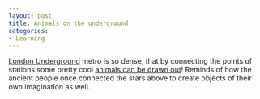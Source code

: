 ```yaml
---
layout: post
title: Animals on the underground
categories:
- Learning
---
```



[London Underground](http://www.tfl.gov.uk/modalpages/2625.aspx) metro is so dense, that by connecting the points of stations some pretty cool [animals can be drawn out](http://www.animalsontheunderground.com/the_animals.html)! Reminds of how the ancient people once connected the stars above to create objects of their own imagination as well.
